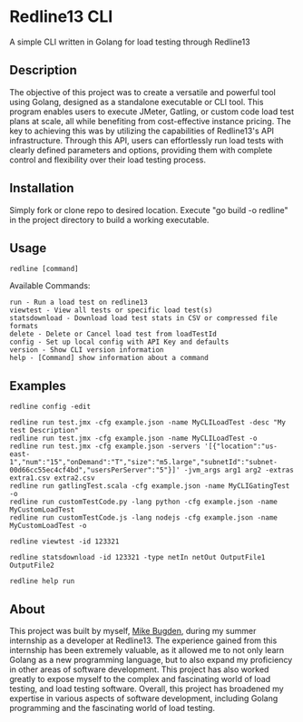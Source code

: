 # Redline13 CLI
A simple CLI written in Golang for load testing through Redline13

## Description
The objective of this project was to create a versatile and powerful tool using Golang, designed as a standalone executable or CLI tool. This program enables users to execute JMeter, Gatling, or custom code load test plans at scale, all while benefiting from cost-effective instance pricing. The key to achieving this was by utilizing the capabilities of Redline13's API infrastructure. Through this API, users can effortlessly run load tests with clearly defined parameters and options, providing them with complete control and flexibility over their load testing process. 

## Installation
Simply fork or clone repo to desired location. Execute "go build -o redline" in the project directory to build a working executable. 

## Usage
    redline [command]
    
Available Commands:

    run - Run a load test on redline13
    viewtest - View all tests or specific load test(s)
    statsdownload - Download load test stats in CSV or compressed file formats
    delete - Delete or Cancel load test from loadTestId
    config - Set up local config with API Key and defaults
    version - Show CLI version information
    help - [Command] show information about a command
## Examples

    redline config -edit

    redline run test.jmx -cfg example.json -name MyCLILoadTest -desc "My test Description"
    redline run test.jmx -cfg example.json -name MyCLILoadTest -o
    redline run test.jmx -cfg example.json -servers '[{"location":"us-east-1","num":"15","onDemand":"T","size":"m5.large","subnetId":"subnet-00d66cc55ec4cf4bd","usersPerServer":"5"}]' -jvm_args arg1 arg2 -extras extra1.csv extra2.csv
    redline run gatlingTest.scala -cfg example.json -name MyCLIGatingTest -o
    redline run customTestCode.py -lang python -cfg example.json -name MyCustomLoadTest
    redline run customTestCode.js -lang nodejs -cfg example.json -name MyCustomLoadTest -o

    redline viewtest -id 123321

    redline statsdownload -id 123321 -type netIn netOut OutputFile1 OutputFile2

    redline help run
## About
This project was built by myself, [Mike Bugden](https://www.linkedin.com/in/mike-bugden-2b5196b0), during my summer internship as a developer at Redline13. The experience gained from this internship has been extremely valuable, as it allowed me to not only learn Golang as a new programming language, but to also expand my proficiency in other areas of software development. This project has also worked greatly to expose myself to the complex and fascinating world of load testing, and load testing software. Overall, this project has broadened my expertise in various aspects of software development, including Golang programming and the fascinating world of load testing.
